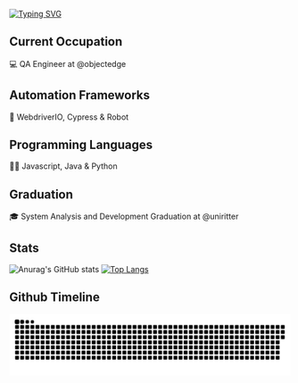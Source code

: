[![Typing SVG](https://readme-typing-svg.demolab.com?font=Fira+Code&size=15&pause=1000&color=1E91FF&multiline=true&width=435&height=70&lines=%22Quality+is+generally+transparent+when+present%2C;but+easily+recognized+in+its+absence.%22;Alan+Gillies)](https://git.io/typing-svg)
 
## Current Occupation
 💻 QA Engineer at @objectedge
## Automation Frameworks
 🤖 WebdriverIO, Cypress & Robot 
## Programming Languages
 👨‍💻 Javascript, Java & Python
 ## Graduation
 🎓 System Analysis and Development Graduation at @uniritter

## Stats
![Anurag's GitHub stats](https://github-readme-stats.vercel.app/api?username=DouglasOttoDavila&show_icons=true&theme=github_dark&card_width=500)
[![Top Langs](https://github-readme-stats.vercel.app/api/top-langs/?username=DouglasOttoDavila&layout=compact&theme=github_dark&card_width=500)](https://github.com/DouglasOttoDavila/github-readme-stats)

## Github Timeline
<picture>
  <source media="(prefers-color-scheme: dark)" srcset="github-user-contribution.svg" />
  <source media="(prefers-color-scheme: light)" srcset="github-user-contribution.svg" />
  <img alt="github-snake" src="github-user-contribution.svg" />
</picture>
<!---
DouglasOttoSf/DouglasOttoSf is a ✨ special ✨ repository because its `README.md` (this file) appears on your GitHub profile.
You can click the Preview link to take a look at your changes.
--->
